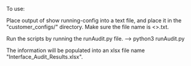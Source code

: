 To use:

Place output of show running-config into a text file, and place it in the "customer_configs/" directory. Make sure the file name is <<hostname>>.txt.

Run the scripts by running the runAudit.py file. --> python3 runAudit.py

The information will be populated into an xlsx file name "Interface_Audit_Results.xlsx".